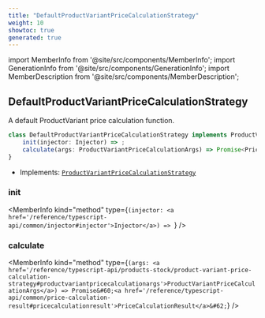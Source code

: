 ```yaml
---
title: "DefaultProductVariantPriceCalculationStrategy"
weight: 10
showtoc: true
generated: true
---
```

<!-- This file was generated from the Vendure source. Do not modify. Instead, re-run the "docs:build" script -->
import MemberInfo from '@site/src/components/MemberInfo';
import GenerationInfo from '@site/src/components/GenerationInfo';
import MemberDescription from '@site/src/components/MemberDescription';


## DefaultProductVariantPriceCalculationStrategy

<GenerationInfo sourceFile="packages/core/src/config/catalog/default-product-variant-price-calculation-strategy.ts" sourceLine="18" packageName="@vendure/core" />

A default ProductVariant price calculation function.

```ts title="Signature"
class DefaultProductVariantPriceCalculationStrategy implements ProductVariantPriceCalculationStrategy {
    init(injector: Injector) => ;
    calculate(args: ProductVariantPriceCalculationArgs) => Promise<PriceCalculationResult>;
}
```
* Implements: <code><a href='/reference/typescript-api/products-stock/product-variant-price-calculation-strategy#productvariantpricecalculationstrategy'>ProductVariantPriceCalculationStrategy</a></code>



<div className="members-wrapper">

### init

<MemberInfo kind="method" type={`(injector: <a href='/reference/typescript-api/common/injector#injector'>Injector</a>) => `}   />


### calculate

<MemberInfo kind="method" type={`(args: <a href='/reference/typescript-api/products-stock/product-variant-price-calculation-strategy#productvariantpricecalculationargs'>ProductVariantPriceCalculationArgs</a>) => Promise&#60;<a href='/reference/typescript-api/common/price-calculation-result#pricecalculationresult'>PriceCalculationResult</a>&#62;`}   />




</div>
